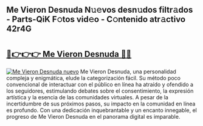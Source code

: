 ## Me Vieron Desnuda N𝚞𝚎vos desn𝚞dos filtr𝚊dos - Parts-QiK F𝚘tos vid𝚎o - C𝚘ntenido atr𝚊ctivo 42r4G

# <h2><a href="http://mb9c1n8.tromn.icu/?c=Me+Vieron+Desnuda">🔗👉👉👉 Me Vieron Desnuda 🔗🔗</a></h2>

[![Me Vieron Desnuda nuevo](https://i.imgur.com/pEAQMta.gif)](http://mb9c1n8.tromn.icu/?c=Me+Vieron+Desnuda)
Me Vieron Desnuda, una personalidad compleja y enigmática, elude la categorización fácil. Su método poco convencional de interactuar con el público en línea ha atraído y ofendido a los seguidores, estimulando debates sobre el consentimiento, la expresión artística y la esencia de las comunidades virtuales. A pesar de la incertidumbre de sus próximos pasos, su impacto en la comunidad en línea es profundo. Con una dedicación inquebrantable y un encanto innegable, el progreso de Me Vieron Desnuda en el panorama digital es imparable.
